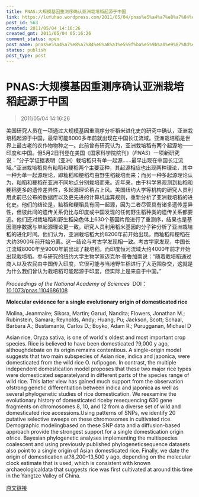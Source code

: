 ```yaml
---
title: PNAS:大规模基因重测序确认亚洲栽培稻起源于中国
link: https://lufuhao.wordpress.com/2011/05/04/pnas%e5%a4%a7%e8%a7%84%e6%a8%a1%e5%9f%ba%e5%9b%a0%e9%87%8d%e6%b5%8b%e5%ba%8f%e7%a1%ae%e8%ae%a4%e4%ba%9a%e6%b4%b2%e6%a0%bd%e5%9f%b9%e7%a8%bb%e8%b5%b7%e6%ba%90%e4%ba%8e%e4%b8%ad%e5%9b%bd/
post_id: 563
created: 2011/05/04 14:16:26
created_gmt: 2011/05/04 05:16:26
comment_status: open
post_name: pnas%e5%a4%a7%e8%a7%84%e6%a8%a1%e5%9f%ba%e5%9b%a0%e9%87%8d%e6%b5%8b%e5%ba%8f%e7%a1%ae%e8%ae%a4%e4%ba%9a%e6%b4%b2%e6%a0%bd%e5%9f%b9%e7%a8%bb%e8%b5%b7%e6%ba%90%e4%ba%8e%e4%b8%ad%e5%9b%bd
status: publish
post_type: post
---
```


# PNAS:大规模基因重测序确认亚洲栽培稻起源于中国

> 2011/05/04 14:16:26

 

美国研究人员在一项通过大规模基因重测序分析稻米进化史的研究中确认，亚洲栽培稻起源于中国，最早可能8000多年前就出现在中国长江流域。亚洲栽培稻是世界上最古老的农作物物种之一。此前曾有研究认为，亚洲栽培稻有两个起源地——印度和中国。但5月2日刊登在美国《国家科学院院刊》（_PNAS_）一项新研究说：“分子学证据表明（亚洲）栽培稻只有单一起源……最早出现在中国长江流域。”亚洲栽培稻具有籼稻和粳稻两个主要亚种，其起源相应也出现两种理论，其中一种为单一起源理论，即籼稻和粳稻均由野生稻栽培而来；而另一种多起源理论认为，籼稻和粳稻在亚洲不同地点分别栽培而来。近年来，由于科学界观测到籼稻和粳稻更多的遗传差异性，多起源理论稍占上风。美国纽约大学等机构的研究人员利用此前已公布的数据库以及更先进的计算机运算规则，重新分析了亚洲栽培稻的进化史。他们的结论是，籼稻和粳稻具有同一起源，因为二者尽管具有诸多遗传差异性，但彼此间的遗传关系仍比与印度或中国发现的任何野生稻种类的遗传关系都要近。他们还对栽培稻和野生稻染色体上630个基因片段进行了重测序，结果也是基因测序数据与单起源理论更一致。研究人员利用稻米基因的分子钟分析了亚洲栽培稻的进化时间。他们认为，亚洲栽培稻大约8200年前开始出现，而籼稻和粳稻在大约3900年前开始分离。这一结论与考古学发现相一致。考古学家发现，中国长江流域8000年至9000年前出现了栽培稻，而印度恒河流域大约4000年前才开始出现栽培稻。参与研究的纽约大学生物学家迈克尔·普鲁加南说：“随着栽培稻通过商人以及农民由中国传入印度，它很可能与当地野生稻进行了大范围杂交，这就是为什么我们曾认为栽培稻可能起源于印度，但实际上是来自于中国。”

_Proceedings of the National Academy of Sciences_  DOI： [10.1073/pnas.1104686108](http://doi.org/10.1073/pnas.1104686108)

**Molecular evidence for a single evolutionary origin of domesticated rice**

Molina, Jeanmaire; Sikora, Martin; Garud, Nandita; Flowers, Jonathan M.; Rubinstein, Samara; Reynolds, Andy; Huang, Pu; Jackson, Scott; Schaal, Barbara A.; Bustamante, Carlos D.; Boyko, Adam R.; Purugganan, Michael D 

Asian rice, Oryza sativa, is one of world's oldest and most important crop species. Rice is believed to have been domesticated ?9,000 y ago, althoughdebate on its origin remains contentious. A single-origin model suggests that two main subspecies of Asian rice, indica and japonica, were domesticated from the wild rice O. rufipogon. In contrast, the multiple independent domestication model proposes that these two major rice types were domesticated separatelyand in different parts of the species range of wild rice. This latter view has gained much support from the observation ofstrong genetic differentiation between indica and japonica as well as several phylogenetic studies of rice domestication. We reexamine the evolutionary history of domesticated riceby resequencing 630 gene fragments on chromosomes 8, 10, and 12 from a diverse set of wild and domesticated rice accessions.Using patterns of SNPs, we identify 20 putative selective sweeps on these chromosomes in cultivated rice. Demographic modelingbased on these SNP data and a diffusion-based approach provide the strongest support for a single domestication origin ofrice. Bayesian phylogenetic analyses implementing the multispecies coalescent and using previously published phylogeneticsequence datasets also point to a single origin of Asian domesticated rice. Finally, we date the origin of domestication at?8,200–13,500 y ago, depending on the molecular clock estimate that is used, which is consistent with known archaeologicaldata that suggests rice was first cultivated at around this time in the Yangtze Valley of China.

[原文链接](http://www.bioon.com/biology/postgenomics/482759.shtml)
